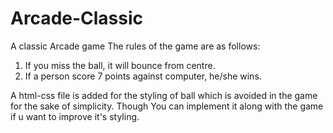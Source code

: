 # Arcade-Classic
A classic Arcade game
The rules of the game are as follows:
1. If you miss the ball, it will bounce from centre.
2. If a person score 7 points against computer, he/she wins.

A html-css file is added for the styling of ball which is avoided in the game for the sake of simplicity.
Though You can implement it along with the game if u want to improve it's styling.
